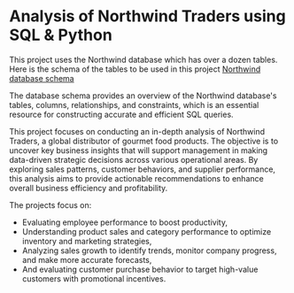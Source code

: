 # Analysis of Northwind Traders using SQL & Python
This project uses the Northwind database which has over a dozen tables. Here is the schema of the tables to be used in this project [Northwind database schema](https://drive.google.com/uc?export=view&id=1hmGefXnVODAgLZMxFyzcK4ehxPHGeM7e)

The database schema provides an overview of the Northwind database's tables, columns, relationships, and constraints, which is an essential resource for constructing accurate and efficient SQL queries.

This project focuses on conducting an in-depth analysis of Northwind Traders, a global distributor of gourmet food products. The objective is to uncover key business insights that will support management in making data-driven strategic decisions across various operational areas. By exploring sales patterns, customer behaviors, and supplier performance, this analysis aims to provide actionable recommendations to enhance overall business efficiency and profitability.

The projects focus on:
   - Evaluating employee performance to boost productivity,
   - Understanding product sales and category performance to optimize inventory and marketing strategies,
   - Analyzing sales growth to identify trends, monitor company progress, and make more accurate forecasts,
   - And evaluating customer purchase behavior to target high-value customers with promotional incentives.
